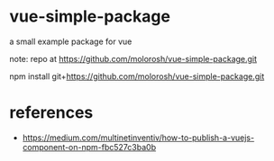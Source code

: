 # vue-simple-package
a small example package for vue

note: repo at https://github.com/molorosh/vue-simple-package.git

npm install git+https://github.com/molorosh/vue-simple-package.git

# references 
* https://medium.com/multinetinventiv/how-to-publish-a-vuejs-component-on-npm-fbc527c3ba0b


